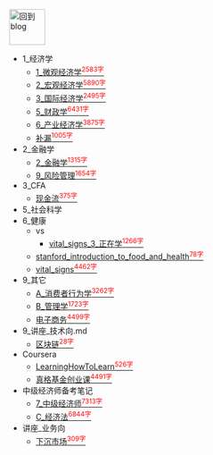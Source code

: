 
<a href="http://www.guofei.site" target='blog'>
<img src="http://www.guofei.site/public/img/me.png"  alt="回到blog" height="64" width="64">
</a>

* 1_经济学
    * [1_微观经济学<sup style = "color:red">2583字<sup>](docs/1_经济学/1_微观经济学.md)
    * [2_宏观经济学<sup style = "color:red">5890字<sup>](docs/1_经济学/2_宏观经济学.md)
    * [3_国际经济学<sup style = "color:red">2495字<sup>](docs/1_经济学/3_国际经济学.md)
    * [5_财政学<sup style = "color:red">6431字<sup>](docs/1_经济学/5_财政学.md)
    * [6_产业经济学<sup style = "color:red">3875字<sup>](docs/1_经济学/6_产业经济学.md)
    * [补漏<sup style = "color:red">1005字<sup>](docs/1_经济学/补漏.md)
* 2_金融学
    * [2_金融学<sup style = "color:red">1315字<sup>](docs/2_金融学/2_金融学.md)
    * [9_风险管理<sup style = "color:red">1654字<sup>](docs/2_金融学/9_风险管理.md)
* 3_CFA
    * [现金流<sup style = "color:red">375字<sup>](docs/3_CFA/现金流.md)
* 5_社会科学
* 6_健康
    * vs
        * [vital_signs_3_正在学<sup style = "color:red">1266字<sup>](docs/6_健康/vs/vital_signs_3_正在学.md)
    * [stanford_introduction_to_food_and_health<sup style = "color:red">78字<sup>](docs/6_健康/stanford_introduction_to_food_and_health.md)
    * [vital_signs<sup style = "color:red">4462字<sup>](docs/6_健康/vital_signs.md)
* 9_其它
    * [A_消费者行为学<sup style = "color:red">3262字<sup>](docs/9_其它/A_消费者行为学.md)
    * [B_管理学<sup style = "color:red">1723字<sup>](docs/9_其它/B_管理学.md)
    * [电子商务<sup style = "color:red">4499字<sup>](docs/9_其它/电子商务.md)
* 9_讲座_技术向.md
    * [区块链<sup style = "color:red">28字<sup>](docs/9_讲座_技术向.md/区块链.md)
* Coursera
    * [LearningHowToLearn<sup style = "color:red">526字<sup>](docs/Coursera/LearningHowToLearn.md)
    * [真格基金创业课<sup style = "color:red">4491字<sup>](docs/Coursera/真格基金创业课.md)
* 中级经济师备考笔记
    * [7_中级经济师<sup style = "color:red">7313字<sup>](docs/中级经济师备考笔记/7_中级经济师.md)
    * [C_经济法<sup style = "color:red">6844字<sup>](docs/中级经济师备考笔记/C_经济法.md)
* 讲座_业务向
    * [下沉市场<sup style = "color:red">309字<sup>](docs/讲座_业务向/下沉市场.md)


